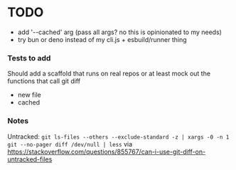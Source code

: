 # TODO

- add '--cached' arg (pass all args? no this is opinionated to my needs)
- try bun or deno instead of my cli.js + esbuild/runner thing

### Tests to add

Should add a scaffold that runs on real repos or at least mock out the functions that call git diff

- new file
- cached

### Notes

Untracked: `git ls-files --others --exclude-standard -z | xargs -0 -n 1 git --no-pager diff /dev/null | less` via https://stackoverflow.com/questions/855767/can-i-use-git-diff-on-untracked-files
